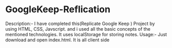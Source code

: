 # GoogleKeep-Reflication
Description:- I have completed this(Replicate Google Keep ) Project by using HTML, CSS, Javscript. and i used all the basic concepts of the  mentioned technologies.  It uses localStorage for storing notes.    Usage:- Just download and open index.html. It is all client side
